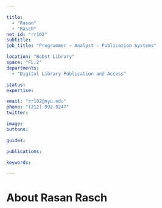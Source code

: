 ```yaml
---

title:
  - "Rasan"
  - "Rasch"
net_id: "rr102"
subtitle: 
job_title: "Programmer – Analyst - Publication Systems"

location: "Bobst Library"
space: "FL.2"
departments:
  - "Digital Library Publication and Access"

status: 
expertise:

email: "rr102@nyu.edu"
phone: "(212) 992-9247"
twitter: 

image: 
buttons:

guides:

publications:

keywords:

---
```


# About Rasan Rasch


